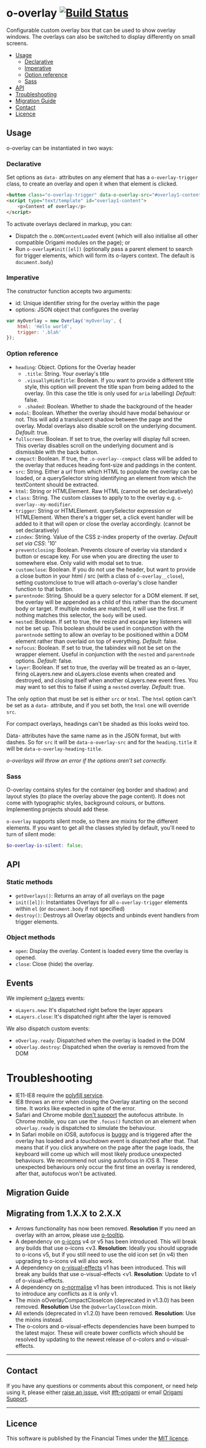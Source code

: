 # o-overlay [![Build Status](https://circleci.com/gh/Financial-Times/o-overlay.png?style=shield&circle-token=c4f56f04215e38c04bec85cd382cd41c863dd8e8)](https://circleci.com/gh/Financial-Times/o-overlay)

Configurable custom overlay box that can be used to show overlay windows. The overlays can also be switched to display differently on small screens.

- [Usage](#usage)
	- [Declarative](#declarative)
	- [Imperative](#imperative)
	- [Option reference](#option-reference)
	- [Sass](#sass)
- [API](#api)
- [Troubleshooting](#troubleshooting)
- [Migration Guide](#migration-guide)
- [Contact](#contact)
- [Licence](#licence)

## Usage

o-overlay can be instantiated in two ways:

### Declarative

Set options as `data-` attributes on any element that has a `o-overlay-trigger` class, to create an overlay and open it when that element is clicked.

```html
<button class="o-overlay-trigger" data-o-overlay-src="#overlay1-content" data-o-overlay-id="overlay1">Open!</button>
<script type="text/template" id="overlay1-content">
	<p>Content of overlay</p>
</script>
```

To activate overlays declared in markup, you can:

* Dispatch the `o.DOMContentLoaded` event (which will also initialise all other compatible Origami modules on the page); or
* Run `o-overlay#init([el])` (optionally pass a parent element to search for trigger elements, which will form its o-layers context.  The default is `document.body`)

### Imperative

The constructor function accepts two arguments:

* id: Unique identifier string for the overlay within the page
* options: JSON object that configures the overlay

```js
var myOverlay = new Overlay('myOverlay', {
	html: 'Hello world',
	trigger: '.blah'
});
```

### Option reference

* `heading`: Object. Options for the Overlay header
	* `.title`: String. Your overlay's title
	* `.visuallyHideTitle`: Boolean. If you want to provide a different title style, this option will prevent the title span from being added to the overlay. (In this case the title is only used for `aria` labelling) _Default_: false.
	* `.shaded`: Boolean. Whether to shade the background of the header
* `modal`: Boolean. Whether the overlay should have modal behaviour or not. This will add a translucent shadow between the page and the overlay. Modal overlays also disable scroll on the underlying document. _Default_: true.
* `fullscreen`: Boolean. If set to true, the overlay will display full screen. This overlay disables scroll on the underlying document and is dismissible with the back button.
* `compact`: Boolean. If true, the `.o-overlay--compact` class will be added to the overlay that reduces heading font-size and paddings in the content.
* `src`: String. Either a _url_ from which HTML to populate the overlay can be loaded, or a querySelector string identifying an element from which the textContent should be extracted.
* `html`: String or HTMLElement.  Raw HTML (cannot be set declaratively)
* `class`: String. The custom classes to apply to to the overlay e.g. `o-overlay--my-modifier`.
* `trigger`: String or HTMLElement. querySelector expression or HTMLElement. When there's a trigger set, a click event handler will be added to it that will open or close the overlay accordingly. (cannot be set declaratively)
* `zindex`: String. Value of the CSS z-index property of the overlay. _Default set via CSS_: '10'
* `preventclosing`: Boolean. Prevents closure of overlay via standard x button or escape key. For use when you are directing the user to somewhere else. Only valid with modal set to true.
* `customclose`: Boolean. If you do not use the header, but want to provide a close button in your html / src (with a class of `o-overlay__close`), setting customclose to true will attach o-overlay's close handler function to that button.
* `parentnode`: String. Should be a query selector for a DOM element. If set, the overlay will be appended as a child of this rather than the document body or target. If multiple nodes are matched, it will use the first. If nothing matches this selector, the `body` will be used.
* `nested`: Boolean. If set to true, the resize and escape key listeners will not be set up. This boolean should be used in conjunction with the `parentnode` setting to allow an overlay to be positioned within a DOM element rather than overlaid on top of everything. _Default_: false.
* `nofocus`: Boolean. If set to true, the tabindex will not be set on the wrapper element. Useful in conjunction with the `nested` and `parentnode` options. _Default_: false.
* `layer`: Boolean. If set to true, the overlay will be treated as an o-layer, firing oLayers.new and oLayers.close events when created and destroyed, and closing itself when another oLayers.new event fires. You may want to set this to false if using a `nested` overlay. _Default_: true.

The only option that must be set is either `src` or `html`. The `html` option can't be set as a `data-` attribute, and if you set both, the `html` one will override `src`.

For compact overlays, headings can't be shaded as this looks weird too.

Data- attributes have the same name as in the JSON format, but with dashes. So for `src` it will be `data-o-overlay-src` and for the `heading.title` it will be `data-o-overlay-heading-title`.

_o-overlays will throw an error if the options aren't set correctly._

### Sass

O-overlay contains styles for the container (eg border and shadow) and layout styles (to place the overlay above the page content). It does not come with typographic styles, background colours, or buttons. Implementing projects should add these.

`o-overlay` supports silent mode, so there are mixins for the different elements. If you want to get all the classes styled by default, you'll need to turn of silent mode:

```scss
$o-overlay-is-silent: false;
```

## API

### Static methods

* `getOverlays()`: Returns an array of all overlays on the page
* `init([el])`: Instantiates Overlays for all `o-overlay-trigger` elements within `el` (or `document.body` if not specified)
* `destroy()`: Destroys all Overlay objects and unbinds event handlers from trigger elements.

### Object methods

* `open`: Display the overlay.  Content is loaded every time the overlay is opened.
* `close`: Close (hide) the overlay.

## Events

We implement [o-layers](https://github.com/Financial-Times/o-layers) events:

* `oLayers.new`: It's dispatched right before the layer appears
* `oLayers.close`: It's dispatched right after the layer is removed

We also dispatch custom events:

* `oOverlay.ready`: Dispatched when the overlay is loaded in the DOM
* `oOverlay.destroy`: Dispatched when the overlay is removed from the DOM

# Troubleshooting

* IE11-IE8 require the [polyfill service](polyfill.webservices.ft.com).
* IE8 throws an error when closing the Overlay starting on the second time. It works like expected in spite of the error.
* Safari and Chrome mobile [don't support](http://caniuse.com/#feat=autofocus) the autofocus attribute. In Chrome mobile, you can use the `.focus()` function on an element when `oOverlay.ready` is dispatched to simulate the behaviour.
* In Safari mobile on iOS8, autofocus is [buggy](http://stackoverflow.com/questions/26146252/in-ios8-using-focus-will-show-virtual-keyboard-and-scroll-page-after-touch) and is triggered after the overlay has loaded and a _touchdown_ event is dispatched after that. That means that if you click anywhere on the page after the page loads, the keyboard will come up which will most likely produce unexpected behaviours. We recommend not using autofocus in iOS 8. These unexpected behaviours only occur the first time an overlay is rendered, after that, autofocus won't be activated.

## Migration Guide

## Migrating from 1.X.X to 2.X.X
- Arrows functionality has now been removed. __Resolution__ If you need an overlay with an arrow, please use [o-tooltip](http://github.com/financial-times/o-tooltip).
- A dependency on [o-icons](http://github.com/financial-times/o-icons) v4 or v5 has been introduced. This will break any builds that use o-icons <v3. __Resolution__: Ideally you should upgrade to o-icons v5, but if you still need to use the old icon set (in v4) then upgrading to o-icons v4 will also work.
- A dependency on [o-visual-effects](http://github.com/financial-times/o-visual-effects) v1 has been introduced. This will break any builds that use o-visual-effects <v1. __Resolution__: Update to v1 of o-visual-effects.
- A dependency on [o-normalise](http://github.com/financial-times/o-normalise) v1 has been introduced. This is not likely to introduce any conflicts as it is only v1.
- The mixin oOverlayCompactCloseIcon (deprecated in v1.3.0) has been removed. __Resolution__ Use the `@oOverlayCloseIcon` mixin.
- All extends (deprecated in v1.2.0) have been removed. __Resolution__: Use the mixins instead.
- The o-colors and o-visual-effects dependencies have been bumped to the latest major. These will create bower conflicts which should be resolved by updating to the newest release of o-colors and o-visual-effects.
---

## Contact

If you have any questions or comments about this component, or need help using it, please either [raise an issue](https://github.com/Financial-Times/o-overlay/issues), visit [#ft-origami](https://financialtimes.slack.com/messages/ft-origami/) or email [Origami Support](mailto:origami-support@ft.com).

----

## Licence

This software is published by the Financial Times under the [MIT licence](http://opensource.org/licenses/MIT).
